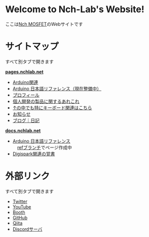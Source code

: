 # Welcome to Nch-Lab's Website!

ここは<a href="https://twitter.com/Nch_MOSFET" target="_blank" rel="noopener noreferrer">Nch MOSFET</a>のWebサイトです

# サイトマップ

すべて別タブで開きます  

[**pages.nchlab.net**](https://pages.nchlab.net)  
- <a href="https://pages.nchlab.net/Arduino" target="_blank" rel="noopener noreferrer">Arduino関連</a>  
- <a href="https://pages.nchlab.net/Arduino/ref" target="_blank" rel="noopener noreferrer">Arduino 日本語リファレンス（現在整備中）</a>  
- <a href="https://pages.nchlab.net/prof" target="_blank" rel="noopener noreferrer">プロフィール</a>  
- <a href="https://pages.nchlab.net/project" target="_blank" rel="noopener noreferrer">個人開発の製品に関するあれこれ</a>  
- <a href="https://pages.nchlab.net/project/keyboard" target="_blank" rel="noopener noreferrer">↑の中でも特にキーボード関連はこちら</a>  
- <a href="https://pages.nchlab.net/anounce" target="_blank" rel="noopener noreferrer">お知らせ</a>  
- <a href="https://pages.nchlab.net/blog/index" target="_blank" rel="noopener noreferrer">ブログ｜日記</a>  

[**docs.nchlab.net**](https://docs.nchlab.net)  
- <a href="https://docs.nchlab.net/ref" target="_blank" rel="noopener noreferrer">Arduino 日本語リファレンス</a>  
　[refブランチ](https://github.com/Nch-Lab/docs/tree/ref/Arduino/ref)でページ作成中  
- <a href="https://docs.nchlab.net/digispark/tips" target="_blank" rel="noopener noreferrer">Digispark関連の覚書</a>  

<!-- コピペ用 -->
<!--
┣ ┠ ┝ ├
┫ ┨ ┥ ┤ 
│ ┃
─ ━
┌ ┏ ┓ ┐
└ ┗ ┛ ┘
-->

# 外部リンク

すべて別タブで開きます

- <a href="https://twitter.com/Nch_MOSFET" target="_blank" rel="noopener noreferrer">Twitter</a>
- <a href="https://www.youtube.com/channel/UCHh3sU1-ILivTzyj8Z14X7w" target="_blank" rel="noopener noreferrer">YouTube</a>
- <a href="https://nch-mosfet.booth.pm/" target="_blank" rel="noopener noreferrer">Booth</a>
- <a href="https://github.com/Nch-MOSFET" target="_blank" rel="noopener noreferrer">GitHub</a>
- <a href="https://qiita.com/Nch_MOSFET" target="_blank" rel="noopener noreferrer">Qiita</a>
- <a href="https://discord.gg/r3HeMB2B6a" target="_blank" rel="noopener noreferrer">Discordサーバ</a>
